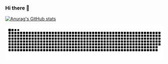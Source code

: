 ### Hi there 👋

<!--
**g19980115/g19980115** is a ✨ _special_ ✨ repository because its `README.md` (this file) appears on your GitHub profile.

Here are some ideas to get you started:

- 🔭 I’m currently working on ...
- 🌱 I’m currently learning ...
- 👯 I’m looking to collaborate on ...
- 🤔 I’m looking for help with ...
- 💬 Ask me about ...
- 📫 How to reach me: ...
- 😄 Pronouns: ...
- ⚡ Fun fact: ...
-->

[![Anurag's GitHub stats](https://github-readme-stats.vercel.app/api?username=g19980115)](https://github.com/anuraghazra/github-readme-stats)

![](https://raw.githubusercontent.com/g19980115/g19980115/main/assets/github-contribution-grid-snake.svg)

